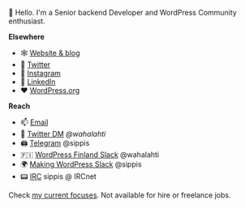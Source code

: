 👋 Hello. I'm a Senior backend Developer and WordPress Community enthusiast.

**Elsewhere**
- 🕸 [Website & blog](https://sipp.is/)
- 🐤 [Twitter](https://twitter.com/wahalahti)
- 📸 [Instagram](https://instagram.com/wahalahti)
- 🧾 [LinkedIn](http://www.linkedin.com/in/timi-wahalahti)
- ❤️ [WordPress.org](https://profiles.wordpress.org/sippis)

**Reach**
- 📫 [Email](mailto:timi@wahalahti.fi)
- 🐤 [Twitter DM](https://twitter.com/messages/compose?recipient_id=58433730) _@wahalahti_
- 🖨 [Telegram](https://telegram.me/sippis) @sippis
- 🇫🇮 [WordPress Finland Slack](https://fi.wordpress.org/chat/) @wahalahti
- 🌍 [Making WordPress Slack](https://make.wordpress.org/chat/) @sippis
- 📟 [IRC](https://en.wikipedia.org/wiki/IRC) sippis @ IRCnet

Check [my current focuses](https://sipp.is/now/). Not available for hire or freelance jobs.
